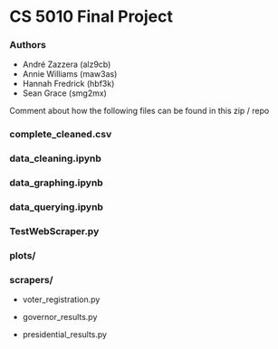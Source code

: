 # CS 5010 Final Project

### Authors 

* André Zazzera (alz9cb)
* Annie Williams (maw3as)
* Hannah Fredrick (hbf3k)
* Sean Grace (smg2mx)

Comment about how the following files can be found in this zip / repo

### complete_cleaned.csv

### data_cleaning.ipynb

### data_graphing.ipynb

### data_querying.ipynb

### TestWebScraper.py

### plots/

### scrapers/

+ voter_registration.py

+ governor_results.py

+ presidential_results.py

